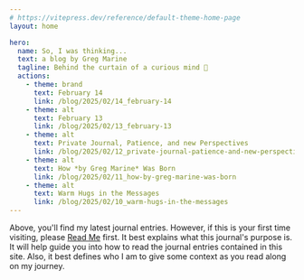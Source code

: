 ```yaml
---
# https://vitepress.dev/reference/default-theme-home-page
layout: home

hero:
  name: So, I was thinking...
  text: a blog by Greg Marine
  tagline: Behind the curtain of a curious mind 🤔
  actions:
    - theme: brand
      text: February 14
      link: /blog/2025/02/14_february-14
    - theme: alt
      text: February 13
      link: /blog/2025/02/13_february-13
    - theme: alt
      text: Private Journal, Patience, and new Perspectives
      link: /blog/2025/02/12_private-journal-patience-and-new-perspectives
    - theme: alt
      text: How *by Greg Marine* Was Born
      link: /blog/2025/02/11_how-by-greg-marine-was-born
    - theme: alt
      text: Warm Hugs in the Messages
      link: /blog/2025/02/10_warm-hugs-in-the-messages
---
```


Above, you'll find my latest journal entries. However, if this is your first time visiting, please [Read Me](read-me) first. It best explains what this journal's purpose is. It will help guide you into how to read the journal entries contained in this site. Also, it best defines who I am to give some context as you read along on my journey.